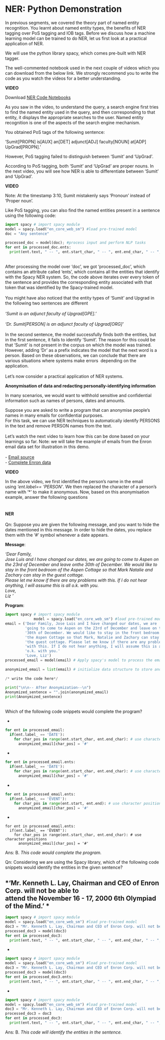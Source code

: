 # NER: Python Demonstration

In previous segments, we covered the theory part of named entity recognition. You learnt about named entity types, the benefits of NER tagging over PoS tagging and IOB tags. Before we discuss how a machine learning model can be trained to do NER, let us first look at a practical application of NER.

We will use the python library spacy, which comes pre-built with NER tagger.

The well-commented notebook used in the next couple of videos which you can download from the below link. We strongly recommend you to write the code as you watch the videos for a better understanding.

**VIDEO**

Download [NER Code Notebooks](NER_Code_Demonstration.zip)

As you saw in the video, to understand the query, a search engine first tries to find the named entity used in the query, and then corresponding to that entity, it displays the appropriate searches to the user. Named entity recognition is one of the aspects of the search engine mechanism.

You obtained PoS tags of the following sentence:

‘Sumit[PROPN] is[AUX] an[DET] adjunct[ADJ] faculty[NOUN] at[ADP] UpGrad[PROPN].’ 

However, PoS tagging failed to distinguish between ‘Sumit’ and ‘UpGrad'. 

According to PoS tagging, both ‘Sumit’ and ‘UpGrad’ are proper nouns. In the next video, you will see how NER is able to differentiate between ‘Sumit’ and ‘UpGrad’.

**VIDEO**

Note: At the timestamp 3:10, Sumit mistakenly says ‘Pronoun’ instead of ‘Proper noun’.

Like PoS tagging, you can also find the named entities present in a sentence using the following code:

```python
import spacy # import spacy module
model = spacy.load("en_core_web_sm") #load pre-trained model
doc = "Any sentence"
 
processed_doc = model(doc); #process input and perform NLP tasks
for ent in processed_doc.ents:
  print(ent.text, " -- ", ent.start_char, " -- ", ent.end_char, " -- ", ent.label_)
```

   
After processing the model over ‘doc’, we got ‘processed_doc’, which contains an attribute called ‘ents’, which contains all the entities that identify with the Spacy NER system. So, the code above iterates over every token of the sentence and provides the corresponding entity associated with that token that was identified by the Spacy-trained model.  
   
You might have also noticed that the entity types of ‘Sumit’ and Upgrad in the following two sentences are different  
   
*‘Sumit is an adjunct faculty of Upgrad[GPE].’*  
   
*‘Dr. Sumit[PERSON] is an adjunct faculty of Upgrad[ORG]’*  
   
In the second sentence, the model successfully finds both the entities, but in the first sentence, it fails to identify ‘Sumit’. The reason for this could be that ‘Sumit’ is not present in the corpus on which the model was trained. However, adding ‘Dr’ as a prefix indicates the model that the next word is a person. Based on these observations, we can conclude that there are various situations where systems make errors  depending on the application.  
   
Let’s now consider a practical application of NER systems. 
  
**Anonymisation of data and redacting personally-identifying information**

In many scenarios, we would want to withhold sensitive and confidential information such as names of persons, dates and amounts. 

Suppose you are asked to write a program that can anonymise people’s names in many emails for confidential purposes.  
For this task, we can use NER techniques to automatically identify PERSONS in the text and remove PERSON names from the text.  
   
Let’s watch the next video to learn how this can be done based on your learnings so far. Note: we will take the example of emails from the Enron email data set for illustration in this demo.  
   
- [Email source](http://www.enron-mail.com/email/lay-k/elizabeth/Christmas_in_Aspen_4.html)  
- [Complete Enron data](http://www.enron-mail.com/)

**VIDEO**

In the above video, we first identified the person’s name in the email using _‘ent.label== ‘PERSON’_. We then replaced the character of a person’s name with ‘*’ to make it anonymous. Now, based on this anonymisation example, answer the following questions  
 
#### NER

Qn: Suppose you are given the following message, and you want to hide the dates mentioned in this message. In order to hide the dates, you replace them with the ‘#’ symbol whenever a date appears.

**Message**: 

*‘Dear Family,  
Jose Luis and I have changed our dates, we are going to come to Aspen on the 23rd of December and leave onthe 30th of December. We would like to stay in the front bedroom of the Aspen Cottage so that Mark Natalie and Zachary can stay in the guest cottage.  
Please let me know if there are any problems with this. If I do not hear anything, I will assume this is all o.k. with you.  
Love,  
Liz ’*

**Program**:

```python
import spacy # import spacy module
             model = spacy.load("en_core_web_sm") #load pre-trained model
email = ('Dear Family, Jose Luis and I have changed our dates, we are '
         'going to come to Aspen on the 23rd of December and leave on the '
         '30th of December. We would like to stay in the front bedroom of '
         'the Aspen Cottage so that Mark, Natalie and Zachary can stay in '
         'the guest cottage. Please let me know if there are any problems '
         'with this. If I do not hear anything, I will assume this is all '
         'o.k. with you.'
         'Love, Liz')
processed_email = model(email) # Apply spacy's model to process the email
 
anonymized_email = list(email) # initialize data structure to store anonymized email
 
/* write the code here*/     
 
print("\n\n-- After Anonymization--\n")
Anonymized_sentence = "".join(anonymized_email)
print(Anonymized_sentence)
```

   
Which of the following code snippets would complete the program?

- 
```python
for ent in processed_email:
  if(ent.label_ == 'DATE'): 
    for char_pos in range(ent.start_char, ent.end_char): # use character positions
      anonymized_email[char_pos] = '#'
```

- 
```python
for ent in processed_email.ents:
  if(ent.label_ == 'DATE'): 
    for char_pos in range(ent.start_char, ent.end_char): # use character positions
      anonymized_email[char_pos] = '#'
```

- 
```python
for ent in processed_email.ents:
  if(ent.label_ == 'EVENT'): 
    for char_pos in range(ent.start, ent.end): # use character positions
      anonymized_email[char_pos] = '#'
```

- 
```
for ent in processed_email.ents:
  if(ent.label_ == 'EVENT'): 
    for char_pos in range(ent.start_char, ent.end_char): # use character positions
      anonymized_email[char_pos] = '#'
```

Ans: B. *This code would complete the program.*

Qn: Considering we are using the Spacy library, which of the following code snippets would identify the entities in the given sentence?

*‘Mr. Kenneth L. Lay, Chairman and CEO of Enron Corp. will not be able to  
attend the November 16 - 17, 2000 6th Olympiad of the Mind.’  *
 
- 
```python
import spacy # import spacy module
model = spacy.load("en_core_web_sm") #load pre-trained model
doc3 = "Mr. Kenneth L. Lay, Chairman and CEO of Enron Corp. will not be             able to attend November 16,"
processed_doc3 = model(doc3)
for ent in processed_doc3:
  print(ent.text, " -- ", ent.start_char, " -- ", ent.end_char, " -- ", ent.label_)
```

- 
```python
import spacy # import spacy module
model = spacy.load("en_core_web_sm") #load pre-trained model
doc3 = "Mr. Kenneth L. Lay, Chairman and CEO of Enron Corp. will not be             able to attend November 16,"
processed_doc3 = model(doc3)
for ent in processed_doc3.ents:
  print(ent.text, " -- ", ent.start_char, " -- ", ent.end_char, " -- ", ent.label_)
```
 
- 
```python
import spacy # import spacy module
model = spacy.load("en_core_web_sm") #load pre-trained model
doc3 = "Mr. Kenneth L. Lay, Chairman and CEO of Enron Corp. will not be             able to attend November 16,"
processed_doc3 = doc3
for ent in processed_doc3:
  print(ent.text, " -- ", ent.start_char, " -- ", ent.end_char, " -- ", ent.label_)
```

Ans: B. *This code will identify the entities in the sentence.*
